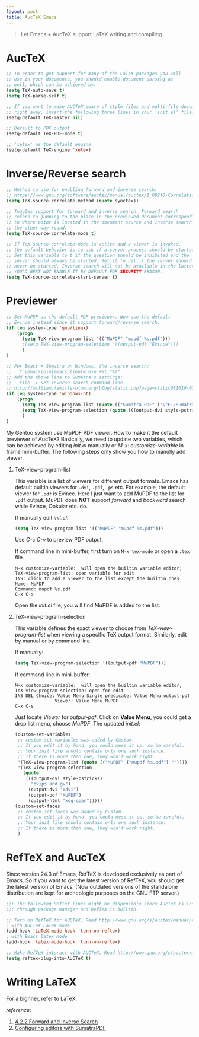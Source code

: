 ```yaml
---
layout: post
title: AucTeX Emacs
---
```


> Let Emacs + AucTeX support LaTeX writing and compiling.

# AucTeX

```lisp
;; In order to get support for many of the LaTeX packages you will
;; use in your documents, you should enable document parsing as
;; well, which can be achieved by:
(setq TeX-auto-save t)
(setq TeX-parse-self t)

;; If you want to make AUCTeX aware of style files and multi-file documents
;; right away, insert the following three lines in your 'init.el' file.
(setq-default TeX-master nil)

;; Default to PDF output
(setq-default TeX-PDF-mode t)

;; 'xetex' as the default engine
(setq-default TeX-engine 'xetex)
```

# Inverse/Reverse search

```lisp
;; Method to use for enabling forward and inverse search.
;; https://www.gnu.org/software/auctex/manual/auctex/I_002fO-Correlation.html
(setq TeX-source-correlate-method (quote synctex))

;; Toggles support for forward and inverse search. Forward search
;; refers to jumping to the place in the previewed document corresponding
;; to where point is located in the document source and inverse search to
;; the other way round.
(setq TeX-source-correlate-mode t)

;; If TeX-source-correlate-mode is active and a viewer is invoked,
;; the default behavior is to ask if a server process should be started.
;; Set this variable to t if the question should be inhibited and the
;; server should always be started. Set it to nil if the server should
;; never be started. Inverse search will not be available in the latter case.
;; YOU'D BEST NOT ENABLE IT BY DEFAULT FOR SECURITY REASON.
(setq TeX-source-correlate-start-server t)
```

# Previewer

```lisp
;; Set MuPDF as the default PDF previewer. Now use the default
;; Evince instead since it support forward/reverse search.
(if (eq system-type 'gnu/linux)
    (progn
      (setq TeX-view-program-list '(("MuPDF" "mupdf %s.pdf")))
      ;(setq TeX-view-program-selection '((output-pdf "Evince")))
      )
)

;; For Emacs + Sumatra on Windows, the inverse search:
;;   C:\emacs\bin\emacsclientw.exe +%l "%f"
;; Add the above line to Sumatra's settings:
;;   File -> Set inverse search command line
;; http://william.famille-blum.org/blog/static.php?page=static081010-000413
(if (eq system-type 'windows-nt)
    (progn
      (setq TeX-view-program-list (quote (("Sumatra PDF" ("\"E:/SumatraPDF/SumatraPDF.exe\" -reuse-instance" (mode-io-correlate " -forward-search %b %n") " %o")))))
      (setq TeX-view-program-selection (quote (((output-dvi style-pstricks) "dvips and start") (output-dvi "Yap") (output-pdf "Sumatra PDF") (output-html "start"))))
      )
)
```

My Gentoo system use MuPDF PDF viewer. How to make it the default previewer of AucTeX? Basically, we need to update two variables, which can be achieved by editing *init.el* manually or *M-x: customize-variable* in frame mini-buffer. The following steps only show you how to manully add viewer.

1. TeX-view-program-list

    This variable is a list of viewers for different output formats. Emacs has default builtin viewers for `.dvi`, `.pdf`, `.ps` etc. For example, the default viewer for `.pdf` is Evince. Here I just want to add MuPDF to the list for `.pdf` output. MuPDF does **NOT** support *forward* and *backward* search while Evince, Ookular etc. do.

    If manually edit *init.el*:

    ```lisp
    (setq TeX-view-program-list '(("MuPDF" "mupdf %s.pdf")))
    ```
    Use *C-c C-v* to preview PDF output.

    If command line in mini-buffer, first turn on `M-x tex-mode` or open a `.tex` file.
    
    ```
    M-x customize-variable:  will open the builtin variable editor;
    TeX-view-program-list: open variable for edit
    INS: click to add a viewer to the list except the builtin ones
    Name: MuPDF
    Command: mupdf %s.pdf
    C-x C-s
    ```
    Open the *init.el* file, you will find MuPDF is added to the list.
2. TeX-view-program-selection

    This variable defines the exact viewer to choose from *TeX-view-program-list* when viewing a specific TeX output format. Similarly, edit by manual or by command line.

    If manually:

    ```lisp
    (setq TeX-view-program-selection '((output-pdf "MuPDF")))
    ```

    If command line in mini-buffer:

    ```
    M-x customize-variable:  will open the builtin variable editor;
    TeX-view-program-selection: open for edit
    INS DEL Choice: Value Menu Single predicate: Value Menu output-pdf
                   Viewer: Value Menu MuPDF
    C-x C-s
    ```
    Just locate *Viewer* for *output-pdf*. Click on **Value Menu**, you could get a drop list menu, choose *MuPDF*. The updated *init.el*:

    ```lisp
    (custom-set-variables
     ;; custom-set-variables was added by Custom.
     ;; If you edit it by hand, you could mess it up, so be careful.
     ;; Your init file should contain only one such instance.
     ;; If there is more than one, they won't work right.
     '(TeX-view-program-list (quote (("MuPDF" ("mupdf %s.pdf") ""))))
     '(TeX-view-program-selection
       (quote
        (((output-dvi style-pstricks)
          "dvips and gv")
         (output-dvi "xdvi")
         (output-pdf "MuPDF")
         (output-html "xdg-open")))))
    (custom-set-faces
     ;; custom-set-faces was added by Custom.
     ;; If you edit it by hand, you could mess it up, so be careful.
     ;; Your init file should contain only one such instance.
     ;; If there is more than one, they won't work right.
     )
    ```


# RefTeX and AucTeX

 Since version 24.3 of Emacs, RefTeX is developed exclusively as part of Emacs. So if you want to get the latest version of RefTeX, you should get the latest version of Emacs. (Now outdated versions of the standalone distribution are kept for archeologic purposes on the GNU FTP server.)

```lisp
;;; The following RefTeX lines might be dispensible since AucTeX is installed
;;; through package manager and RefTeX is builtin.

;; Turn on RefTeX for AUCTeX. Read http://www.gnu.org/s/auctex/manual/reftex/reftex_5.html
; with AUCTeX LaTeX mode
(add-hook 'LaTeX-mode-hook 'turn-on-reftex)
; with Emacs latex mode
(add-hook 'latex-mode-hook 'turn-on-reftex)

;; Make RefTeX interact with AUCTeX. Read http://www.gnu.org/s/auctex/manual/reftex/AUCTeX_002dRefTeX-Interface.html
(setq reftex-plug-into-AUCTeX t)
```

# Writing LaTeX

For a bignner, refer to [LaTeX](http://jimgray.tk/2015/02/05/LaTeX/).

*reference*:

1. [4.2.2 Forward and Inverse Search](https://www.gnu.org/software/auctex/manual/auctex/I_002fO-Correlation.html)
2. [Configuring editors with SumatraPDF](http://william.famille-blum.org/blog/static081010-000413.html)
